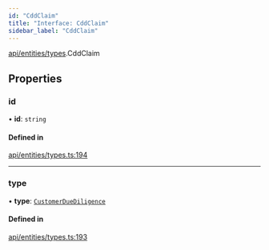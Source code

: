 ```yaml
---
id: "CddClaim"
title: "Interface: CddClaim"
sidebar_label: "CddClaim"
---
```


[api/entities/types](../../../../../modules/API/Entities/Types/Types.md).CddClaim

## Properties

### id

• **id**: `string`

#### Defined in

[api/entities/types.ts:194](https://github.com/PolymeshAssociation/polymesh-sdk/blob/5b946f904/src/api/entities/types.ts#L194)

___

### type

• **type**: [`CustomerDueDiligence`](../../../../../enums/API/Entities/Types/ClaimType/ClaimType.md#customerduediligence)

#### Defined in

[api/entities/types.ts:193](https://github.com/PolymeshAssociation/polymesh-sdk/blob/5b946f904/src/api/entities/types.ts#L193)
